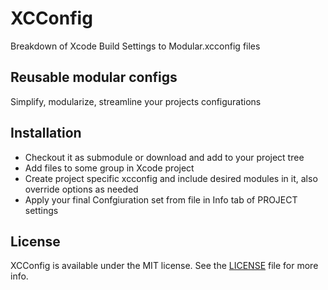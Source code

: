 # XCConfig

Breakdown of Xcode Build Settings to Modular.xcconfig files

## Reusable modular configs

Simplify, modularize, streamline your projects configurations

## Installation

- Checkout it as submodule or download and add to your project tree
- Add files to some group in Xcode project
- Create project specific xcconfig and include desired modules in it, also override options as needed
- Apply your final Confgiuration set from file in Info tab of PROJECT settings

## License

XCConfig is available under the MIT license. See the [LICENSE](https://github.com/Nocross/XCConfig/blob/master/LICENSE) file for more info.
